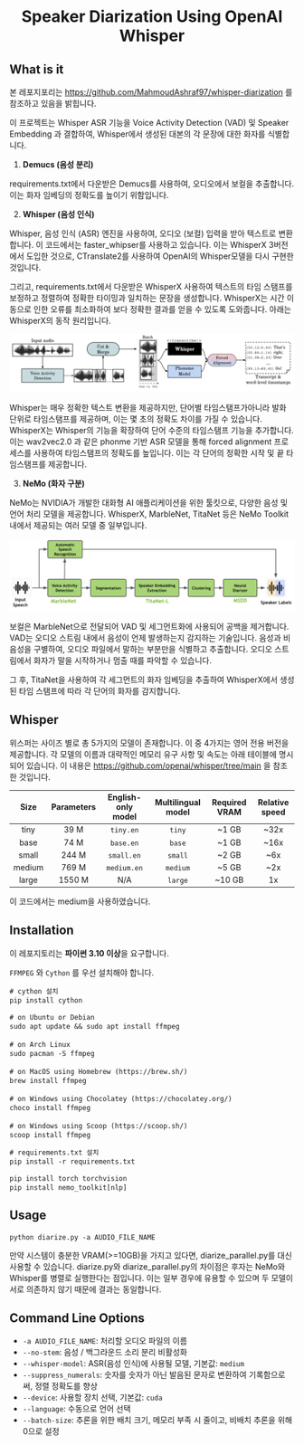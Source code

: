 <h1 align="center">Speaker Diarization Using OpenAI Whisper</h1>

## What is it
본 레포지포리는 https://github.com/MahmoudAshraf97/whisper-diarization 를 참조하고 있음을 밝힙니다. 

이 프로젝트는 Whisper ASR 기능을 Voice Activity Detection (VAD) 및 Speaker Embedding 과 결합하여, Whisper에서 생성된 대본의 각 문장에 대한 화자를 식별합니다. 

1. **Demucs (음성 분리)**

requirements.txt에서 다운받은 Demucs를 사용하여, 오디오에서 보컬을 추출합니다. 이는 화자 임베딩의 정확도를 높이기 위함입니다. 

2. **Whisper (음성 인식)**

Whisper, 음성 인식 (ASR) 엔진을 사용하여, 오디오 (보컬) 입력을 받아 텍스트로 변환합니다. 이 코드에서는 faster_whipser를 사용하고 있습니다. 이는 WhisperX 3버전에서 도입한 것으로, CTranslate2를 사용하여 OpenAI의 Whisper모델을 다시 구현한 것입니다. 

그리고, requirements.txt에서 다운받은 WhisperX 사용하여 텍스트의 타임 스탬프를 보정하고 정렬하여 정확한 타이밍과 일치하는 문장을 생성합니다. WhisperX는 시간 이동으로 인한 오류를 최소화하여 보다 정확한 결과를 얻을 수 있도록 도와줍니다. 아래는 WhisperX의 동작 원리입니다. 

<img src="images/whisperx.png"> 

Whisper는 매우 정확한 텍스트 변환을 제공하지만, 단어별 타임스탬프가아니라 발화 단위로 타임스탬프를 제공하며, 이는 몇 초의 정확도 차이를 가질 수 있습니다. WhisperX는 Whisper의 기능을 확장하여 단어 수준의 타임스탬프 기능을 추가합니다. 이는 wav2vec2.0 과 같은 phonme 기반 ASR 모델을 통해 forced alignment 프로세스를 사용하여 타임스탬프의 정확도를 높입니다. 이는 각 단어의 정확한 시작 및 끝 타임스탬프를 제공합니다. 

3. **NeMo (화자 구분)**

NeMo는 NVIDIA가 개발한 대화형 AI 애플리케이션을 위한 툴킷으로, 다양한 음성 및 언어 처리 모델을 제공합니다. WhisperX, MarbleNet, TitaNet 등은 NeMo Toolkit 내에서 제공되는 여러 모델 중 일부입니다.

<img src="images/nemo.png"> 

보컬은 MarbleNet으로 전달되어 VAD 및 세그먼트화에 사용되어 공백을 제거합니다. VAD는 오디오 스트림 내에서 음성이 언제 발생하는지 감지하는 기술입니다. 음성과 비음성을 구별하여, 오디오 파일에서 말하는 부분만을 식별하고 추출합니다. 오디오 스트림에서 화자가 말을 시작하거나 멈출 때를 파악할 수 있습니다.

그 후, TitaNet을 사용하여 각 세그먼트의 화자 임베딩을 추출하여 WhisperX에서 생성된 타임 스탬프에 따라 각 단어의 화자를 감지합니다. 

## Whisper
위스퍼는 사이즈 별로 총 5가지의 모델이 존재합니다. 이 중 4가지는 영어 전용 버전을 제공합니다. 각 모델의 이름과 대략적인 메모리 유구 사항 및 속도는 아래 테이블에 명시되어 있습니다. 이 내용은 https://github.com/openai/whisper/tree/main 을 참조한 것입니다. 

|  Size  | Parameters | English-only model | Multilingual model | Required VRAM | Relative speed |
|:------:|:----------:|:------------------:|:------------------:|:-------------:|:--------------:|
|  tiny  |    39 M    |     `tiny.en`      |       `tiny`       |     ~1 GB     |      ~32x      |
|  base  |    74 M    |     `base.en`      |       `base`       |     ~1 GB     |      ~16x      |
| small  |   244 M    |     `small.en`     |      `small`       |     ~2 GB     |      ~6x       |
| medium |   769 M    |    `medium.en`     |      `medium`      |     ~5 GB     |      ~2x       |
| large  |   1550 M   |        N/A         |      `large`       |    ~10 GB     |       1x       |

이 코드에서는 medium을 사용하였습니다. 

## Installation
이 레포지토리는 **파이썬 3.10 이상**을 요구합니다. 

`FFMPEG` 와 `Cython` 를 우선 설치해야 합니다. 
```
# cython 설치
pip install cython
```

```
# on Ubuntu or Debian
sudo apt update && sudo apt install ffmpeg

# on Arch Linux
sudo pacman -S ffmpeg

# on MacOS using Homebrew (https://brew.sh/)
brew install ffmpeg

# on Windows using Chocolatey (https://chocolatey.org/)
choco install ffmpeg

# on Windows using Scoop (https://scoop.sh/)
scoop install ffmpeg
```
```
# requirements.txt 설치
pip install -r requirements.txt
```
```
pip install torch torchvision
pip install nemo_toolkit[nlp]
```

## Usage 

```
python diarize.py -a AUDIO_FILE_NAME
```

만약 시스템이 충분한 VRAM(>=10GB)을 가지고 있다면, diarize_parallel.py를 대신 사용할 수 있습니다. diarize.py와 diarize_parallel.py의 차이점은 후자는 NeMo와 Whisper를 병렬로 실행한다는 점입니다. 
이는 일부 경우에 유용할 수 있으며 두 모델이 서로 의존하지 않기 때문에 결과는 동일합니다. 

## Command Line Options

- `-a AUDIO_FILE_NAME`: 처리할 오디오 파일의 이름
- `--no-stem`: 음성 / 백그라운드 소리 분리 비활성화
- `--whisper-model`: ASR(음성 인식)에 사용될 모델, 기본값: `medium`
- `--suppress_numerals`: 숫자를 숫자가 아닌 발음된 문자로 변환하여 기록함으로써, 정렬 정확도를 향상
- `--device`: 사용할 장치 선택, 기본값: `cuda`
- `--language`: 수동으로 언어 선택
- `--batch-size`: 추론을 위한 배치 크기, 메모리 부족 시 줄이고, 비배치 추론을 위해 0으로 설정

##
